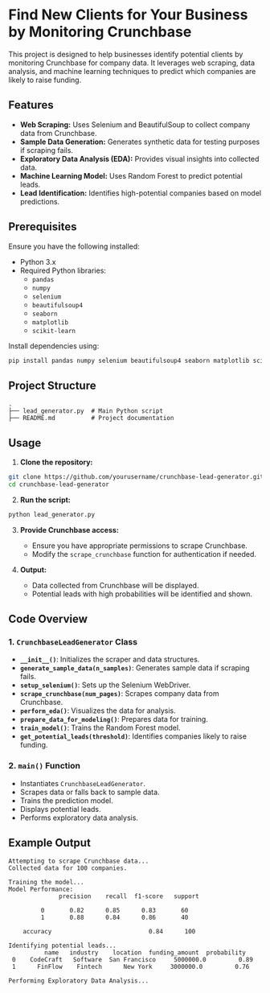 # Find New Clients for Your Business by Monitoring Crunchbase

This project is designed to help businesses identify potential clients by monitoring Crunchbase for company data. It leverages web scraping, data analysis, and machine learning techniques to predict which companies are likely to raise funding.

## Features
- **Web Scraping:** Uses Selenium and BeautifulSoup to collect company data from Crunchbase.
- **Sample Data Generation:** Generates synthetic data for testing purposes if scraping fails.
- **Exploratory Data Analysis (EDA):** Provides visual insights into collected data.
- **Machine Learning Model:** Uses Random Forest to predict potential leads.
- **Lead Identification:** Identifies high-potential companies based on model predictions.

## Prerequisites
Ensure you have the following installed:
- Python 3.x
- Required Python libraries:
  - `pandas`
  - `numpy`
  - `selenium`
  - `beautifulsoup4`
  - `seaborn`
  - `matplotlib`
  - `scikit-learn`

Install dependencies using:
```bash
pip install pandas numpy selenium beautifulsoup4 seaborn matplotlib scikit-learn
```

## Project Structure
```
.
├── lead_generator.py  # Main Python script
├── README.md          # Project documentation
```

## Usage

1. **Clone the repository:**
```bash
git clone https://github.com/yourusername/crunchbase-lead-generator.git
cd crunchbase-lead-generator
```

2. **Run the script:**
```bash
python lead_generator.py
```

3. **Provide Crunchbase access:**
   - Ensure you have appropriate permissions to scrape Crunchbase.
   - Modify the `scrape_crunchbase` function for authentication if needed.

4. **Output:**
   - Data collected from Crunchbase will be displayed.
   - Potential leads with high probabilities will be identified and shown.

## Code Overview

### 1. `CrunchbaseLeadGenerator` Class
- **`__init__()`**: Initializes the scraper and data structures.
- **`generate_sample_data(n_samples)`**: Generates sample data if scraping fails.
- **`setup_selenium()`**: Sets up the Selenium WebDriver.
- **`scrape_crunchbase(num_pages)`**: Scrapes company data from Crunchbase.
- **`perform_eda()`**: Visualizes the data for analysis.
- **`prepare_data_for_modeling()`**: Prepares data for training.
- **`train_model()`**: Trains the Random Forest model.
- **`get_potential_leads(threshold)`**: Identifies companies likely to raise funding.

### 2. `main()` Function
- Instantiates `CrunchbaseLeadGenerator`.
- Scrapes data or falls back to sample data.
- Trains the prediction model.
- Displays potential leads.
- Performs exploratory data analysis.

## Example Output
```
Attempting to scrape Crunchbase data...
Collected data for 100 companies.

Training the model...
Model Performance:
              precision    recall  f1-score   support

         0       0.82      0.85      0.83       60
         1       0.88      0.84      0.86       40

    accuracy                           0.84      100

Identifying potential leads...
          name   industry    location  funding_amount  probability
 0    CodeCraft   Software  San Francisco     5000000.0         0.89
 1      FinFlow    Fintech      New York     3000000.0         0.76

Performing Exploratory Data Analysis...
```
